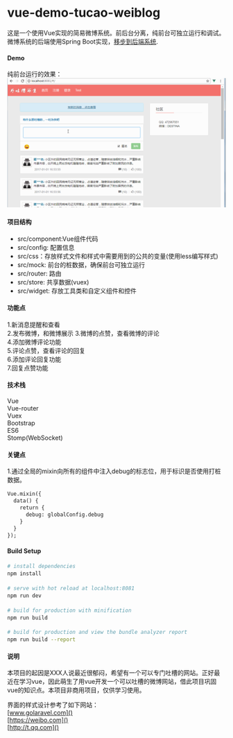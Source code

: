 # vue-demo-tucao-weiblog  
这是一个使用Vue实现的简易微博系统。前后台分离，纯前台可独立运行和调试。
微博系统的后端使用Spring Boot实现，[移步到后端系统](https://github.com/weieyuan/spring-boot-tucao-weibo).

#### Demo
纯前台运行的效果：  
![demo](./demo/demo.gif)

#### 项目结构
* src/component:Vue组件代码
* src/config: 配置信息
* src/css：存放样式文件和样式中需要用到的公共的变量(使用less编写样式)
* src/mock: 前台的桩数据，确保前台可独立运行
* src/router: 路由
* src/store: 共享数据(vuex)
* src/widget: 存放工具类和自定义组件和控件  

#### 功能点
1.新消息提醒和查看  
2.发布微博，和微博展示
3.微博的点赞，查看微博的评论  
4.添加微博评论功能  
5.评论点赞，查看评论的回复  
6.添加评论回复功能  
7.回复点赞功能 

#### 技术栈
Vue  
Vue-router  
Vuex  
Bootstrap  
ES6  
Stomp(WebSocket)

#### 关键点

1.通过全局的mixin向所有的组件中注入debug的标志位，用于标识是否使用打桩数据。

```
Vue.mixin({
  data() {
    return {
      debug: globalConfig.debug
    }
  }
});
```

#### Build Setup

``` bash
# install dependencies
npm install

# serve with hot reload at localhost:8081
npm run dev

# build for production with minification
npm run build

# build for production and view the bundle analyzer report
npm run build --report
```

#### 说明
本项目的起因是XXX人说最近很郁闷，希望有一个可以专门吐槽的网站。正好最近在学习vue，因此萌生了用vue开发一个可以吐槽的微博网站，借此项目巩固vue的知识点。本项目非商用项目，仅供学习使用。

界面的样式设计参考了如下网站：  
[www.golaravel.com]()  
[https://weibo.com]()  
[http://t.qq.com]()